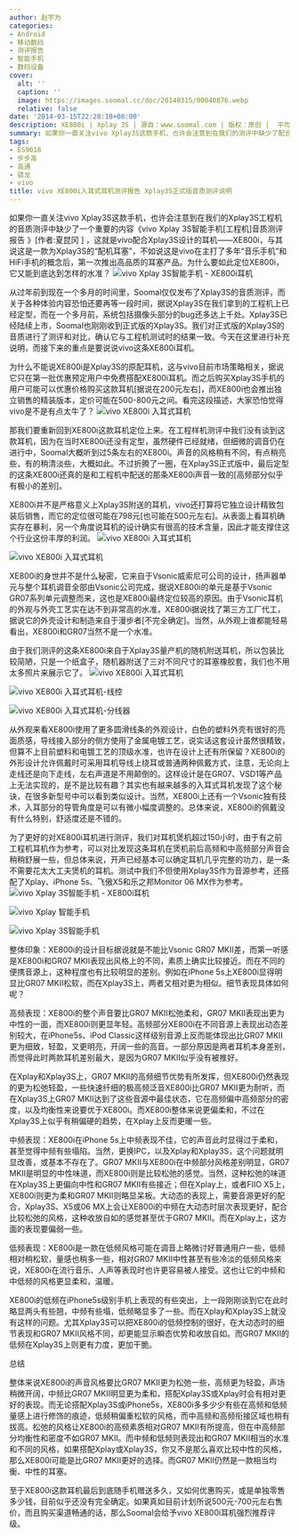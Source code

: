 ```yaml
---
author: 赵宇为
categories:
- Android
- 移动数码
- 测评报告
- 智能手机
- 数码设备
cover:
  alt: ''
  caption: ''
  image: https://images.soomal.cc/doc/20140315/00040876.webp
  relative: false
date: '2014-03-15T22:28:18+08:00'
description: XE800i | Xplay 3S | 源自：www.soomal.com | 版权：原创 |  平均/总评分：07.95/1018
summary: 如果你一直关注vivo Xplay3S这款手机，也许会注意到在我们的测评中缺少了配合Xplay3S设计的耳机――XE800i，与其说这是一款为Xplay3S的“配机耳塞”，不如说这是vivo在主打了多年“音乐手机”和HiFi手机的概念后，第一次推出高品质的耳塞产品。
tags:
- ES9018
- 步步高
- 高通
- 骁龙
- vivo
title: vivo XE800i入耳式耳机测评报告 Xplay3S正式版音质测评说明
---
```


如果你一直关注vivo Xplay3S这款手机，也许会注意到在我们的Xplay3S工程机的音质测评中缺少了一个重要的内容《vivo Xplay 3S智能手机[工程机]音质测评报告 》[作者:夏昆冈 ]
，这就是vivo配合Xplay3S设计的耳机――XE800i，与其说这是一款为Xplay3S的“配机耳塞”，不如说这是vivo在主打了多年“音乐手机”和HiFi手机的概念后，第一次推出高品质的耳塞产品。为什么要如此定位XE800i，它又能到底达到怎样的水准？
![vivo Xplay 3S智能手机 - XE800i耳机](https://images.soomal.cc/doc/20140121/00039815.webp)




从过年前到现在一个多月的时间里，Soomal仅仅发布了Xplay3S的音质测评，而关于各种体验内容恐怕还要再等一段时间，据说Xplay3S在我们拿到的工程机上已经定型，而在一个多月前，系统包括摄像头部分的bug还多达上千处。Xplay3S已经陆续上市，Soomal也刚刚收到正式版的Xplay3S。我们对正式版的Xplay3S的音质进行了测评和对比，确认它与工程机测试时的结果一致。今天在这里进行补充说明，而接下来的重点是要说说vivo这条XE800i耳机。

为什么不能说XE800i是Xplay3S的原配耳机，这与vivo目前市场策略相关，据说它只在第一批优惠预定用户中免费搭配XE800i耳机。而之后购买Xplay3S手机的用户可能可以优惠价格购买这款耳机[据说在200元左右]，而XE800i也会推出独立销售的精装版本，定价可能在500-800元之间。看完这段描述，大家恐怕觉得vivo是不是有点太牛了？
![vivo XE800i 入耳式耳机](https://images.soomal.cc/doc/20140315/00040869.webp)




那我们要重新回到XE800i这款耳机定位上来。在工程样机测评中我们没有谈到这款耳机，因为在当时XE800i还没有定型，虽然硬件已经就绪，但细微的调音仍在进行中，Soomal大概听到过5条左右的XE800i。声音的风格稍有不同，有点稍亮些，有的稍清淡些，大概如此。不过折腾了一圈，在Xplay3S正式版中，最后定型的这条XE800i还真的是和工程机中配送的那条XE800i声音一致的[高频部分似乎有极小的差别]。

XE800i并不是严格意义上Xplay3S附送的耳机，vivo还打算将它独立设计精致包装后销售，而它的定位很可能在798元[也可能在500元左右]。从表面上看耳机确实存在暴利，另一个角度说耳机的设计确实有很高的技术含量，因此才能支撑住这个行业这份丰厚的利润。
![vivo XE800i 入耳式耳机](https://images.soomal.cc/doc/20140315/00040870_01.webp)




![vivo XE800i 入耳式耳机](https://images.soomal.cc/doc/20140315/00040871_01.webp)




XE800i的身世并不是什么秘密，它来自于Vsonic威索尼可公司的设计，扬声器单元与整个耳机调音全部由Vsonic公司完成，据说XE800i的单元是基于Vsonic GR07系列单元调整而来，这也是XE800i最终定位较高的原因。由于Vsonic耳机的外观与外壳工艺实在达不到非常高的水准，XE800i据说找了第三方工厂代工，据说它的外壳设计和制造来自于漫步者[不完全确定]。当然，从外观上谁都能轻易看出，XE800i和GR07当然不是一个水准。

由于我们测评的这条XE800i来自于Xplay3S量产机的随机附送耳机，所以包装比较简陋，只是一个纸盒子，随机器附送了三对不同尺寸的耳塞橡胶套，我们也不用太多照片来展示它了。
![vivo XE800i 入耳式耳机](https://images.soomal.cc/doc/20140315/00040872.webp)




![vivo XE800i 入耳式耳机-线控](https://images.soomal.cc/doc/20140315/00040873_01.webp)




![vivo XE800i 入耳式耳机-分线器](https://images.soomal.cc/doc/20140315/00040874_01.webp)




从外观来看XE800i使用了更多圆滑线条的外观设计，白色的塑料外壳有很好的亮面质感，导线接入部分的侧方使用了金属电镀工艺，说实话这套设计虽然很精致，但算不上目前塑料和电镀工艺的顶级水准，也许在设计上还有所保留？XE800i的外形设计允许佩戴时可采用耳机导线上绕耳或普通两种佩戴方式，注意，无论向上走线还是向下走线，左右声道是不用颠倒的。这样设计是在GR07、VSD1等产品上无法实现的，是不是比较有趣？其实也有越来越多的入耳式耳机发现了这个秘诀，在很多新型号中可以看到类似设计。当然，XE800i上还有一个Vsonic独有技术，入耳部分的导管角度是可以有微小幅度调整的。总体来说，XE800i的佩戴没有什么特别，舒适度还是不错的。

为了更好的对XE800i耳机进行测评，我们对耳机煲机超过150小时，由于有之前工程机耳机作为参考，可以对比发现这条耳机在煲机前后高频和中高频部分声音会稍稍舒展一些，但总体来说，开声已经基本可以确定耳机几乎完整的功力，是一条不需要花太大工夫煲机的耳机。测试中我们不但使用Xplay3S作为音源参考，还搭配了Xplay、iPhone 5s、飞傲X5和乐之邦Monitor 06 MX作为参考。
![vivo Xplay 3S智能手机 - XE800i耳机](https://images.soomal.cc/doc/20140121/00039814.webp)




![vivo Xplay 智能手机](https://images.soomal.cc/doc/20130523/00031193_01.webp)




![vivo Xplay 3S智能手机](https://images.soomal.cc/doc/20140121/00039805_01.webp)




整体印象：XE800i的设计目标据说就是不能比Vsonic GR07 MKII差，而第一听感是XE800i和GR07 MKII表现出风格上的不同，素质上确实比较接近。而在不同的便携音源上，这种程度也有比较明显的差别。例如在iPhone 5s上XE800i显得明显比GR07 MKII松软，而在Xplay3S上，两者又相对更为相似。细节表现具体如何呢？

高频表现：XE800i的整个声音要比GR07 MKII松弛柔和，GR07 MKII表现出更为中性的一面，而XE800i则更显年轻。高频部分XE800i在不同音源上表现出动态差别较大，在iPhone5s、iPod Classic这样级别音源上反而能体现出比GR07 MKII更为细致，轻盈，又更明亮，开阔一些的高音。一部分原因是两者耳机本身差别，而觉得此时两款耳机差别最大，是因为GR07 MKII似乎没有被推好。

在Xplay和Xplay3S上，GR07 MKII的高频细节优势有所发挥，但XE800i仍然表现的更为松弛轻盈，一些快速纤细的极高频泛音XE800i比GR07 MKII更为耐听，而在Xplay3S上GR07 MKII达到了这些音源中最佳状态，它在高频偏中高频部分的密度，以及均衡性来说要优于XE800i。而XE800i整体来说更偏柔和，不过在Xplay3S上似乎有稍偏硬的趋势，在Xplay上反而更暖一些。

中频表现：XE800i在iPhone 5s上中频表现不佳，它的声音此时显得过于柔和，甚至觉得中频有些塌陷。当然，更换IPC，以及Xplay和Xplay3S，这个问题就明显改善，或基本不存在了。GR07 MKII与XE800i在中频部分风格差别明显，GR07 MKII是明显的中性味道，而XE800i则是比较松弛的感觉。当然，这种松弛的味道在Xplay3S上更偏向中性和GR07 MKII有些接近；但在Xplay上，或者FIIO X5上，XE800i则更为柔和GR07 MKII则略显呆板。大动态的表现上，需要音源更好的配合，Xplay3S、X5或06 MX上会让XE800i的中频在大动态时层次表现更好，配合比较松弛的风格，这种收放自如的感觉甚至优于GR07 MKII。而在Xplay上，这方面的表现要偏弱一些。

低频表现：XE800i是一款在低频风格可能在调音上略微讨好普通用户一些，低频相对稍松软，量感也稍多一些，相对GR07 MKII中性甚至有些冷淡的低频风格来说，XE800i在流行音乐、人声等表现时也许更容易被人接受。这也让它的中频和中低频的风格更显柔和，温暖。

XE800i的低频在iPhone5s级别手机上表现的有些突出，上一段刚刚谈到它在此时略显两头有些翘，中频有些塌，低频略显多了一些。而在Xplay和Xplay3S上就没有这样的问题。尤其Xplay3S可以把XE800i的低频控制的很好，在大动态时的细节表现和GR07 MKII风格不同，却更能显示瞬态优势和收放自如。而GR07 MKII的低频在Xplay3S上则更有力度，更加干脆。

总结

整体来说XE800i的声音风格要比GR07 MKII更为松弛一些，高频更为轻盈，声场稍微开阔，中频比GR07 MKII明显更为柔和，搭配Xplay3S或Xplay时会有相对更好的表现。而无论搭配Xplay3S或iPhone5s，XE800i多多少少有些在高频和低频量感上进行修饰的痕迹，低频稍偏重松软的风格，而中高频和高频衔接区域也稍有拔高。松弛的风格让XE800i的高频素质相对GR07 MKII有所提高，但在中高频部分均衡性和密度不如GR07 MKII。而中频和低频则表现出和GR07 MKII相当的水准和不同的风格，如果搭配Xplay或Xplay3S，你又不是那么喜欢比较中性的风格，那么XE800i可能是比GR07 MKII更好的选择。而GR07 MKII仍然是一款相当均衡、中性的耳塞。

至于XE800i这款耳机最后到底随手机赠送多久，又如何优惠购买，或是单独零售多少钱，目前似乎还没有完全确定。如果真如目前计划所说500元-700元左右售价，而且购买渠道畅通的话，那么Soomal会给予vivo XE800i耳机强烈推荐评级。